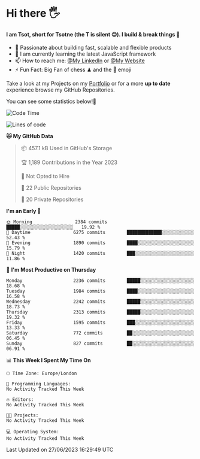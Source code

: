 # Hi there :raised_hand_with_fingers_splayed:
#### I am Tsot, short for Tsotne (the T is silent :wink:). I build & break things :space_invader:
- :telescope: Passionate about building fast, scalable and flexible products
- :seedling: I am currently learning the latest JavaScript framework 
- :mailbox: How to reach me: [@My LinkedIn](https://www.linkedin.com/in/tsotne-gvadzabia/) or [@My Website](https://tsotne.co.uk/contact)
- :zap: Fun Fact: Big Fan of chess ♟ and the 👾 emoji

Take a look at my Projects on my [Portfolio](https://tsotne.co.uk/) or for a more **up to date** experience browse my GitHub Repositories.

You can see some statistics below!:space_invader:
<!--START_SECTION:waka-->
![Code Time](http://img.shields.io/badge/Code%20Time-761%20hrs%202%20mins-blue)

![Lines of code](https://img.shields.io/badge/From%20Hello%20World%20I%27ve%20Written-6.2%20million%20lines%20of%20code-blue)

**🐱 My GitHub Data** 

> 📦 457.1 kB Used in GitHub's Storage 
 > 
> 🏆 1,189 Contributions in the Year 2023
 > 
> 🚫 Not Opted to Hire
 > 
> 📜 22 Public Repositories 
 > 
> 🔑 20 Private Repositories 
 > 
**I'm an Early 🐤** 

```text
🌞 Morning                2384 commits        █████░░░░░░░░░░░░░░░░░░░░   19.92 % 
🌆 Daytime                6275 commits        █████████████░░░░░░░░░░░░   52.43 % 
🌃 Evening                1890 commits        ████░░░░░░░░░░░░░░░░░░░░░   15.79 % 
🌙 Night                  1420 commits        ███░░░░░░░░░░░░░░░░░░░░░░   11.86 % 
```
📅 **I'm Most Productive on Thursday** 

```text
Monday                   2236 commits        █████░░░░░░░░░░░░░░░░░░░░   18.68 % 
Tuesday                  1984 commits        ████░░░░░░░░░░░░░░░░░░░░░   16.58 % 
Wednesday                2242 commits        █████░░░░░░░░░░░░░░░░░░░░   18.73 % 
Thursday                 2313 commits        █████░░░░░░░░░░░░░░░░░░░░   19.32 % 
Friday                   1595 commits        ███░░░░░░░░░░░░░░░░░░░░░░   13.33 % 
Saturday                 772 commits         ██░░░░░░░░░░░░░░░░░░░░░░░   06.45 % 
Sunday                   827 commits         ██░░░░░░░░░░░░░░░░░░░░░░░   06.91 % 
```


📊 **This Week I Spent My Time On** 

```text
🕑︎ Time Zone: Europe/London

💬 Programming Languages: 
No Activity Tracked This Week

🔥 Editors: 
No Activity Tracked This Week

🐱‍💻 Projects: 
No Activity Tracked This Week

💻 Operating System: 
No Activity Tracked This Week
```


 Last Updated on 27/06/2023 16:29:49 UTC
<!--END_SECTION:waka-->
